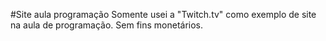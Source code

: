 #Site aula programação
Somente usei a "Twitch.tv" como exemplo de site na aula de programação. Sem fins monetários.
